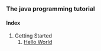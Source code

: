 ### The java programming tutorial

#### Index

1. Getting Started
   1. [Hello World](/gs/hello_world.md)
